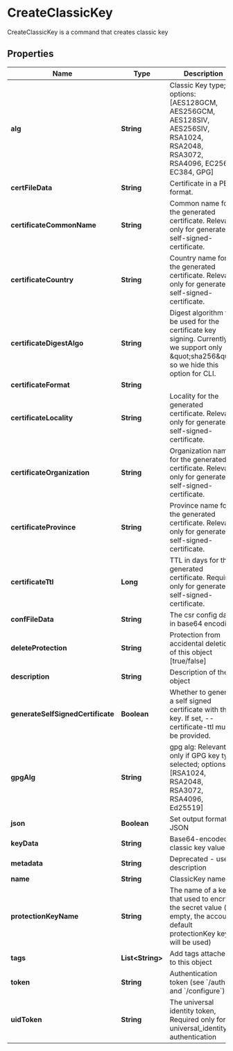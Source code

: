 

# CreateClassicKey

CreateClassicKey is a command that creates classic key

## Properties

Name | Type | Description | Notes
------------ | ------------- | ------------- | -------------
**alg** | **String** | Classic Key type; options: [AES128GCM, AES256GCM, AES128SIV, AES256SIV, RSA1024, RSA2048, RSA3072, RSA4096, EC256, EC384, GPG] | 
**certFileData** | **String** | Certificate in a PEM format. |  [optional]
**certificateCommonName** | **String** | Common name for the generated certificate. Relevant only for generate-self-signed-certificate. |  [optional]
**certificateCountry** | **String** | Country name for the generated certificate. Relevant only for generate-self-signed-certificate. |  [optional]
**certificateDigestAlgo** | **String** | Digest algorithm to be used for the certificate key signing. Currently, we support only \&quot;sha256\&quot; so we hide this option for CLI. |  [optional]
**certificateFormat** | **String** |  |  [optional]
**certificateLocality** | **String** | Locality for the generated certificate. Relevant only for generate-self-signed-certificate. |  [optional]
**certificateOrganization** | **String** | Organization name for the generated certificate. Relevant only for generate-self-signed-certificate. |  [optional]
**certificateProvince** | **String** | Province name for the generated certificate. Relevant only for generate-self-signed-certificate. |  [optional]
**certificateTtl** | **Long** | TTL in days for the generated certificate. Required only for generate-self-signed-certificate. |  [optional]
**confFileData** | **String** | The csr config data in base64 encoding |  [optional]
**deleteProtection** | **String** | Protection from accidental deletion of this object [true/false] |  [optional]
**description** | **String** | Description of the object |  [optional]
**generateSelfSignedCertificate** | **Boolean** | Whether to generate a self signed certificate with the key. If set, --certificate-ttl must be provided. |  [optional]
**gpgAlg** | **String** | gpg alg: Relevant only if GPG key type selected; options: [RSA1024, RSA2048, RSA3072, RSA4096, Ed25519] |  [optional]
**json** | **Boolean** | Set output format to JSON |  [optional]
**keyData** | **String** | Base64-encoded classic key value |  [optional]
**metadata** | **String** | Deprecated - use description |  [optional]
**name** | **String** | ClassicKey name | 
**protectionKeyName** | **String** | The name of a key that used to encrypt the secret value (if empty, the account default protectionKey key will be used) |  [optional]
**tags** | **List&lt;String&gt;** | Add tags attached to this object |  [optional]
**token** | **String** | Authentication token (see &#x60;/auth&#x60; and &#x60;/configure&#x60;) |  [optional]
**uidToken** | **String** | The universal identity token, Required only for universal_identity authentication |  [optional]




